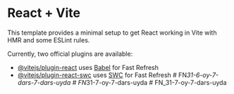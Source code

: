 # React + Vite

This template provides a minimal setup to get React working in Vite with HMR and some ESLint rules.

Currently, two official plugins are available:

- [@vitejs/plugin-react](https://github.com/vitejs/vite-plugin-react/blob/main/packages/plugin-react/README.md) uses [Babel](https://babeljs.io/) for Fast Refresh
- [@vitejs/plugin-react-swc](https://github.com/vitejs/vite-plugin-react-swc) uses [SWC](https://swc.rs/) for Fast Refresh
#   F N _ 3 1 - 6 - o y - 7 - d a r s - 7 - d a r s - u y d a  
 #   F N _ 3 1 - 7 - o y - 7 - d a r s - u y d a  
 #   F N _ 3 1 - 7 - o y - 7 - d a r s - u y d a  
 